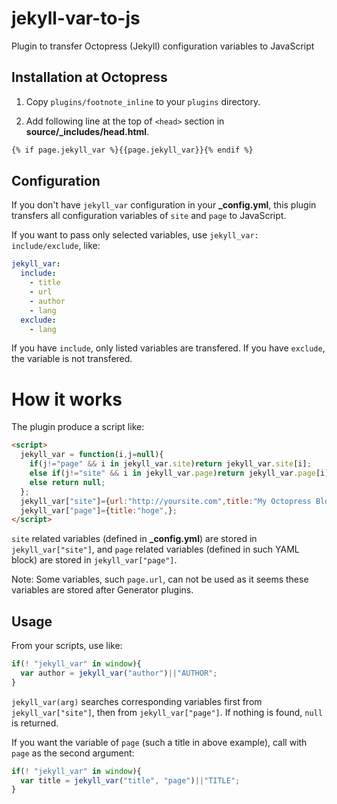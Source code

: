 # jekyll-var-to-js

Plugin to transfer Octopress (Jekyll) configuration variables to JavaScript

## Installation at Octopress

1. Copy `plugins/footnote_inline`
   to your `plugins` directory.

1. Add following line at the top of `<head>` section in **source/_includes/head.html**.

```html
{% if page.jekyll_var %}{{page.jekyll_var}}{% endif %}
```

## Configuration

If you don't have `jekyll_var` configuration in your **_config.yml**,
this plugin transfers all configuration variables of `site` and `page`
to JavaScript.

If you want to pass only selected variables,
use `jekyll_var: include/exclude`, like:

```yaml
jekyll_var:
  include:
    - title
    - url
    - author
    - lang
  exclude:
    - lang
```

If you have `include`, only listed variables are transfered.
If you have `exclude`, the variable is not transfered.

# How it works

The plugin produce a script like:

```html
<script>
  jekyll_var = function(i,j=null){
    if(j!="page" && i in jekyll_var.site)return jekyll_var.site[i];
    else if(j!="site" && i in jekyll_var.page)return jekyll_var.page[i];
    else return null;
  };
  jekyll_var["site"]={url:"http://yoursite.com",title:"My Octopress Blog",author:"Your Name",};
  jekyll_var["page"]={title:"hoge",};
</script>
```

`site` related variables (defined in **_config.yml**) are stored in
`jekyll_var["site"]`,
and `page` related variables (defined in such YAML block) are stored in `jekyll_var["page"]`.

Note: Some variables, such `page.url`, can not be used
as it seems these variables are stored after Generator plugins.

## Usage

From your scripts, use like:

```javascript
if(! "jekyll_var" in window){
  var author = jekyll_var("author")||"AUTHOR";
}
```

`jekyll_var(arg)` searches corresponding variables first from `jekyll_var["site"]`,
then from `jekyll_var["page"]`.
If nothing is found, `null` is returned.

If you want the variable of `page` (such a title in above example),
call with `page` as the second argument:

```javascript
if(! "jekyll_var" in window){
  var title = jekyll_var("title", "page")||"TITLE";
}
```


